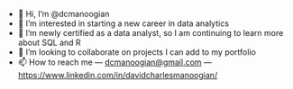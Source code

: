 - 👋 Hi, I’m @dcmanoogian
- 👀 I’m interested in starting a new career in data analytics
- 🌱 I’m newly certified as a data analyst, so I am continuing to learn more about SQL and R
- 💞️ I’m looking to collaborate on projects I can add to my portfolio
- 📫 How to reach me — dcmanoogian@gmail.com — https://www.linkedin.com/in/davidcharlesmanoogian/
